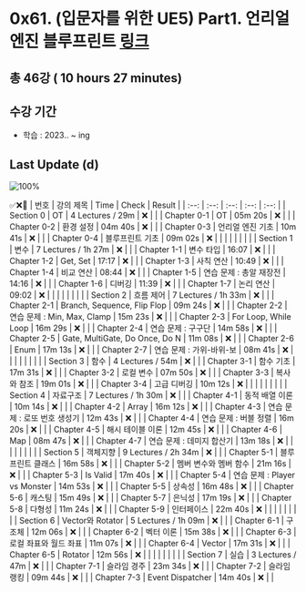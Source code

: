 # 0x61. (입문자를 위한 UE5) Part1. 언리얼 엔진 블루프린트 [링크](https://www.inflearn.com/course/%EC%96%B8%EB%A6%AC%EC%96%BC5-%EA%B0%9C%EB%B0%9C%EC%9D%98%EC%A0%95%EC%84%9D-1)

## 총 46강 ( 10 hours 27 minutes)

## 수강 기간 
- 학습          : 2023.. ~ ing

## Last Update (d)    

![100%](https://progress-bar.dev/0/?scale=46&title=progress&width=500&color=babaca&suffix=/46)

✅❌:hammer:
| 번호 | 강의 제목 | Time | Check | Result |
| :--: | :--: | :--: | :--: | :--: |
| Section 0 | OT | 4 Lectures / 29m | ❌ |  |
| Chapter 0-1 | OT | 05m 20s | ❌ | |
| Chapter 0-2 | 환경 설정 | 04m 40s | ❌ | |
| Chapter 0-3 | 언리얼 엔진 기초 | 10m 41s | ❌ | | 
| Chapter 0-4 | 블루프린트 기초 | 09m 02s | ❌ | | 
| | | | | |
| Section 1 | 변수 | 7 Lectures / 1h 27m | ❌ | |
| Chapter 1-1 | 변수 타입 | 16:07 | ❌ | | 
| Chapter 1-2 | Get, Set | 17:17 | ❌ | |
| Chapter 1-3 | 사칙 연산 | 10:49 | ❌ | | 
| Chapter 1-4 | 비교 연산 | 08:44 | ❌ | |
| Chapter 1-5 | 연습 문제 : 총알 재장전 | 14:16 | ❌ | |
| Chapter 1-6 | 디버깅 | 11:39 | ❌ | | 
| Chapter 1-7 | 논리 연산 | 09:02 | ❌ | | 
| | | | | |
| Section 2 | 흐름 제어 | 7 Lectures / 1h 33m | ❌ | |
| Chapter 2-1 | Branch, Sequence, Flip Flop | 09m 24s | ❌ | | 
| Chapter 2-2 | 연습 문제 : Min, Max, Clamp | 15m 23s | ❌ | |
| Chapter 2-3 | For Loop, While Loop | 16m 29s | ❌ | | 
| Chapter 2-4 | 연습 문제 : 구구단 | 14m 58s | ❌ | | 
| Chapter 2-5 | Gate, MultiGate, Do Once, Do N | 11m 08s | ❌ | |
| Chapter 2-6 | Enum | 17m 13s | ❌ | | 
| Chapter 2-7 | 연습 문제 : 가위-바위-보 | 08m 41s | ❌ | | 
| | | | | |
| Section 3 | 함수 | 4 Lectures / 54m | ❌ | |
| Chapter 3-1 | 함수 기초 | 17m 31s | ❌ | | 
| Chapter 3-2 | 로컬 변수 | 07m 50s | ❌ | |
| Chapter 3-3 | 복사와 참조 | 19m 01s | ❌ | | 
| Chapter 3-4 | 고급 디버깅 | 10m 12s | ❌ | | 
| | | | | |
| Section 4 | 자료구조 | 7 Lectures / 1h 30m | ❌ | | 
| Chapter 4-1 | 동적 배열 이론 | 10m 14s | ❌ | | 
| Chapter 4-2 | Array | 16m 12s | ❌ | | 
| Chapter 4-3 | 연습 문제 : 로또 번호 생성기 | 12m 43s | ❌ | | 
| Chapter 4-4 | 연습 문제 : 버블 정렬 | 16m 20s | ❌ | | 
| Chapter 4-5 | 해시 테이블 이론 | 12m 45s | ❌ | | 
| Chapter 4-6 | Map | 08m 47s | ❌ | | 
| Chapter 4-7 | 연습 문제 : 데미지 합산기 | 13m 18s | ❌ | | 
| | | | | |
| Section 5 | 객체지향 | 9 Lectures / 2h 34m | ❌ | | 
| Chapter 5-1 | 블루프린트 클래스 | 16m 58s | ❌ | | 
| Chapter 5-2 | 멤버 변수와 멤버 함수 | 21m 16s | ❌ | | 
| Chapter 5-3 | Is Valid | 17m 40s | ❌ | | 
| Chapter 5-4 | 연습 문제 : Player vs Monster | 14m 53s | ❌ | | 
| Chapter 5-5 | 상속성 | 16m 48s | ❌ | | 
| Chapter 5-6 | 캐스팅 | 15m 49s | ❌ | | 
| Chapter 5-7 | 은닉성 | 17m 19s | ❌ | | 
| Chapter 5-8 | 다형성 | 11m 24s | ❌ | | 
| Chapter 5-9 | 인터페이스 | 22m 40s | ❌ | | 
| | | | | |
| Section 6 | Vector와 Rotator | 5 Lectures / 1h 09m | ❌ | | 
| Chapter 6-1 | 구조체 | 12m 06s | ❌ | | 
| Chapter 6-2 | 벡터 이론 | 15m 38s | ❌ | | 
| Chapter 6-3 | 로컬 좌표와 월드 좌표 | 11m 07s | ❌ | | 
| Chapter 6-4 | Vector | 17m 31s | ❌ | | 
| Chapter 6-5 | Rotator | 12m 56s | ❌ | | 
| | | | | |
| Section 7 | 실습 | 3 Lectures / 47m | ❌ | | 
| Chapter 7-1 | 슬라임 경주 | 23m 34s | ❌ | | 
| Chapter 7-2 | 슬라임 랭킹 | 09m 44s | ❌ | | 
| Chapter 7-3 | Event Dispatcher | 14m 40s | ❌ | | 
